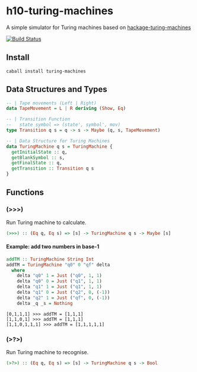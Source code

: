 # h10-turing-machines
A simple simulator for Turing machines based on [hackage-turing-machines](https://github.com/jariazavalverde/hackage-turing-machines)

[![Build Status](https://travis-ci.org/tim6her/h10-turing-machines.svg?branch=master)](https://travis-ci.org/tim6her/h10-turing-machines)


## Install
```
caball install turing-machines
```
## Data Structures and Types
```haskell
-- | Tape movements (Left | Right)
data TapeMovement = L | R deriving (Show, Eq)

-- | Transition Function
--   state symbol => (state', symbol', mov)
type Transition q s = q -> s -> Maybe (q, s, TapeMovement)

-- | Data Structure for Turing Machines
data TuringMachine q s = TuringMachine {
  getInitialState :: q,
  getBlankSymbol :: s,
  getFinalState :: q,
  getTransition :: Transition q s
}
```
## Functions
### (>>>)
Run Turing machine to calculate.
```haskell
(>>>) :: (Eq q, Eq s) => [s] -> TuringMachine q s -> Maybe [s]
```
#### Example: add two numbers in base-1
```haskell
addTM :: TuringMachine String Int
addTM = TuringMachine "q0" 0 "qf" delta
  where
    delta "q0" 1 = Just ("q0", 1, 1)
    delta "q0" 0 = Just ("q1", 1, 1)
    delta "q1" 1 = Just ("q1", 1, 1)
    delta "q1" 0 = Just ("q2", 0, (-1))
    delta "q2" 1 = Just ("qf", 0, (-1))
    delta _q _s = Nothing
```
```
[0,1,1,1] >>> addTM = [1,1,1]
[1,1,0,1] >>> addTM = [1,1,1]
[1,1,0,1,1,1] >>> addTM = [1,1,1,1,1]
```

### (>?>)
Run Turing machine to recognise.
```haskell
(>?>) :: (Eq q, Eq s) => [s] -> TuringMachine q s -> Bool
```
<!--
#### Example: even number of occurrences of some element
```haskell
evenTM :: (Eq a, Bounded a, Enum a) =>  a -> TuringMachine String a
evenTM n = TuringMachine "q0" minBound "qf" delta
  where
    delta  "q0" x = if x == n then Just ("q1", n, R)
                    else if x == minBound then Just ("qf", minBound, R)
                    else Just ("q0", x, R)
    delta "q1" x = if x == n then Just ("q0", n, R)
                   else if x == minBound then Nothing
                   else Just ("q1", x, R)
    delta _q _s = Nothing
```
```
"cabababac" >?> evenTM 'a' = True
"cabababac" >?> evenTM 'b' = False
"cabababac" >?> evenTM 'c' = True
```
-->

